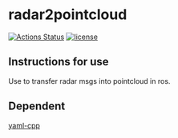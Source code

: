 # radar2pointcloud

[![Actions Status](https://github.com/gloryhry/radar2pointcloud/workflows/CI/badge.svg)](https://github.com/gloryhry/radar2pointcloud)
[![license](https://img.shields.io/badge/license-GPL--3.0-green.svg)](https://github.com/gloryhry/radar2pointcloud/blob/master/LICENSE)

## Instructions for use

Use to transfer radar msgs into pointcloud in ros.

## Dependent

[yaml-cpp](https://github.com/jbeder/yaml-cpp.git)
